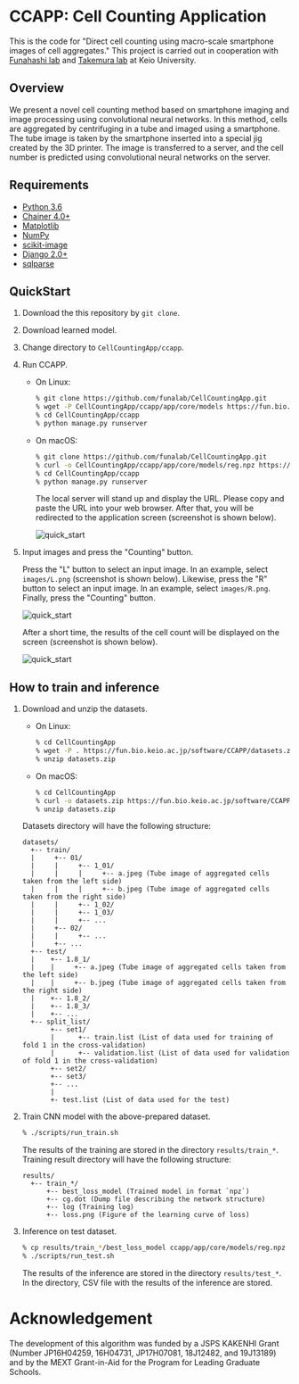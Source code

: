 # CCAPP: Cell Counting Application

This is the code for "Direct cell counting using macro-scale
smartphone images of cell aggregates."  This project is carried out
in cooperation with [Funahashi lab](https://fun.bio.keio.ac.jp/) and
[Takemura lab](http://www.takemura.mech.keio.ac.jp/) at Keio
University.


## Overview

We present a novel cell counting method based on smartphone imaging
and image processing using convolutional neural networks. In this
method, cells are aggregated by centrifuging in a tube and imaged
using a smartphone. The tube image is taken by the smartphone inserted
into a special jig created by the 3D printer. The image is transferred
to a server, and the cell number is predicted using convolutional
neural networks on the server.


## Requirements

- [Python 3.6](https://docs.python.org/3.6/)
- [Chainer 4.0+](https://chainer.org/)
- [Matplotlib](https://matplotlib.org/)
- [NumPy](http://www.numpy.org)
- [scikit-image](http://scikit-image.org/)
- [Django 2.0+](https://www.djangoproject.com/)
- [sqlparse](https://pypi.python.org/pypi/sqlparse/)


## QuickStart

1. Download the this repository by `git clone`.
2. Download learned model.
3. Change directory to `CellCountingApp/ccapp`.
4. Run CCAPP.
    - On Linux:

        ```sh
        % git clone https://github.com/funalab/CellCountingApp.git
        % wget -P CellCountingApp/ccapp/app/core/models https://fun.bio.keio.ac.jp/software/CCAPP/reg.npz
        % cd CellCountingApp/ccapp
        % python manage.py runserver
        ```

    - On macOS:

        ```sh
        % git clone https://github.com/funalab/CellCountingApp.git
        % curl -o CellCountingApp/ccapp/app/core/models/reg.npz https://fun.bio.keio.ac.jp/software/CCAPP/reg.npz
        % cd CellCountingApp/ccapp
        % python manage.py runserver
        ```

        The local server will stand up and display the URL. Please
        copy and paste the URL into your web browser. After that, you
        will be redirected to the application screen (screenshot is
        shown below).

        ![quick_start](images/ccapp_start.png)


5. Input images and press the "Counting" button.

   Press the "L" button to select an input image. In an example,
   select `images/L.png` (screenshot is shown below). Likewise, press
   the "R" button to select an input image. In an example, select
   `images/R.png`. Finally, press the "Counting" button.

   ![quick_start](images/ccapp_input.png)
   
   After a short time, the results of the cell count will be displayed
   on the screen (screenshot is shown below).

   ![quick_start](images/ccapp_result.png)
   



## How to train and inference


1. Download and unzip the datasets.

    - On Linux:

        ```sh
        % cd CellCountingApp
        % wget -P . https://fun.bio.keio.ac.jp/software/CCAPP/datasets.zip
        % unzip datasets.zip
        ```

    - On macOS:

        ```sh
        % cd CellCountingApp
        % curl -o datasets.zip https://fun.bio.keio.ac.jp/software/CCAPP/datasets.zip
        % unzip datasets.zip
        ```

    Datasets directory will have the following structure:

    ```
    datasets/
      +-- train/
      |     +-- 01/
      |     |     +-- 1_01/
      |     |     |     +-- a.jpeg (Tube image of aggregated cells taken from the left side)
      |     |     |     +-- b.jpeg (Tube image of aggregated cells taken from the right side)
      |     |     +-- 1_02/
      |     |     +-- 1_03/
      |     |     +-- ...
      |     +-- 02/
      |     |     +-- ...
      |     +-- ...
      +-- test/
      |    +-- 1.8_1/
      |    |     +-- a.jpeg (Tube image of aggregated cells taken from the left side)
      |    |     +-- b.jpeg (Tube image of aggregated cells taken from the right side)
      |    +-- 1.8_2/
      |    +-- 1.8_3/
      |    +-- ...
      +-- split_list/
           +-- set1/
           |      +-- train.list (List of data used for training of fold 1 in the cross-validation)
           |      +-- validation.list (List of data used for validation of fold 1 in the cross-validation)
           +-- set2/
           +-- set3/
           +-- ...
           |
           +- test.list (List of data used for the test)
    ```

2. Train CNN model with the above-prepared dataset.

    ```sh
    % ./scripts/run_train.sh
    ```
    The results of the training are stored in the directory `results/train_*`.
    Training result directory will have the following structure:

    ```
    results/
      +-- train_*/
          +-- best_loss_model (Trained model in format `npz`)
          +-- cg.dot (Dump file describing the network structure)
          +-- log (Training log)
          +-- loss.png (Figure of the learning curve of loss)
    ```


3. Inference on test dataset.

    ```sh
    % cp results/train_*/best_loss_model ccapp/app/core/models/reg.npz
    % ./scripts/run_test.sh
    ```

    The results of the inference are stored in the directory `results/test_*`.
    In the directory, CSV file with the results of the inference are stored.



# Acknowledgement

The development of this algorithm was funded by a JSPS KAKENHI Grant (Number JP16H04259, 16H04731, JP17H07081, 18J12482, and 19J13189)
and by the MEXT Grant-in-Aid for the Program for Leading Graduate Schools.
